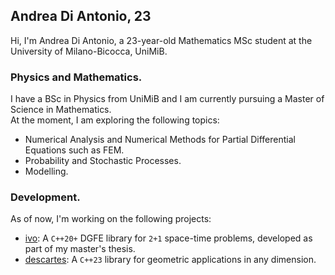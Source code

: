 ## Andrea Di Antonio, 23

Hi, I'm Andrea Di Antonio, a 23-year-old Mathematics MSc student at the University of Milano-Bicocca, UniMiB. 

### Physics and Mathematics.

I have a BSc in Physics from UniMiB and I am currently pursuing a Master of Science in Mathematics.  
At the moment, I am exploring the following topics:
- Numerical Analysis and Numerical Methods for Partial Differential Equations such as FEM.
- Probability and Stochastic Processes.
- Modelling.

### Development.

As of now, I'm working on the following projects:
- [ivo](https://github.com/diantonioandrea/ivo): A `C++20+` DGFE library for `2+1` space-time problems, developed as part of my master's thesis.
- [descartes](https://github.com/diantonioandrea/descartes): A `C++23` library for geometric applications in any dimension.
